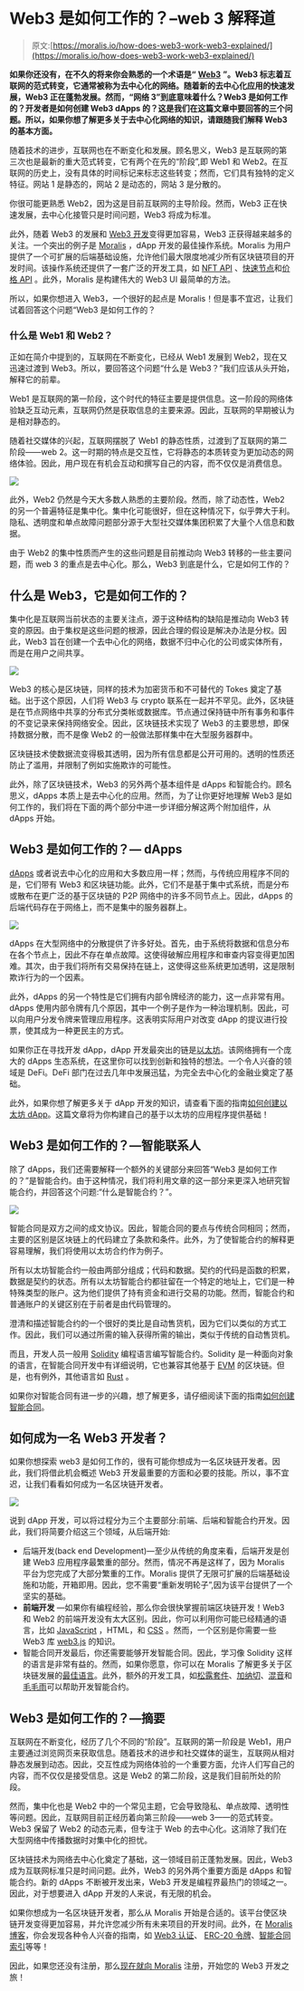 # Web3 是如何工作的？–web 3 解释道

> 原文:[https://moralis.io/how-does-web3-work-web3-explained/](https://moralis.io/how-does-web3-work-web3-explained/)

**如果你还没有，在不久的将来你会熟悉的一个术语是“** [**Web3**](https://moralis.io/the-ultimate-guide-to-web3-what-is-web3/) **”。Web3 标志着互联网的范式转变，它通常被称为去中心化的网络。随着新的去中心化应用的快速发展，Web3 正在蓬勃发展。然而，“网络 3”到底意味着什么？Web3 是如何工作的？开发者是如何创建 Web3 dApps 的？这是我们在这篇文章中要回答的三个问题。所以，如果你想了解更多关于去中心化网络的知识，请跟随我们解释 Web3 的基本方面。**

随着技术的进步，互联网也在不断变化和发展。顾名思义，Web3 是互联网的第三次也是最新的重大范式转变，它有两个在先的“阶段”,即 Web1 和 Web2。在互联网的历史上，没有具体的时间标记来标志这些转变；然而，它们具有独特的定义特征。网站 1 是静态的，网站 2 是动态的，网站 3 是分散的。

你很可能更熟悉 Web2，因为这是目前互联网的主导阶段。然而，Web3 正在快速发展，去中心化接管只是时间问题，Web3 将成为标准。

此外，随着 Web3 的发展和 [Web3 开发](https://moralis.io/how-to-build-decentralized-apps-dapps-quickly-and-easily/?utm_source=blog&utm_medium=post&utm_campaign=How%2520to%2520Build%2520a%2520Crypto%2520Wallet%2520in%25204%2520Steps)变得更加容易，Web3 正获得越来越多的关注。一个突出的例子是 [Moralis](https://moralis.io/) ，dApp 开发的最佳操作系统。Moralis 为用户提供了一个可扩展的后端基础设施，允许他们最大限度地减少所有区块链项目的开发时间。该操作系统还提供了一套广泛的开发工具，如 [NFT API](https://moralis.io/ultimate-nft-api-exploring-moralis-nft-api/) 、[快速节点](https://moralis.io/speedy-nodes/?utm_source=blog&utm_medium=post&utm_campaign=Ultimate%2520NFT%2520API%2520%25E2%2580%2593%2520Exploring%2520Moralis%25E2%2580%2599%2520NFT%2520API)和[价格 API](https://moralis.io/introducing-the-moralis-price-api/) 。此外，Moralis 是构建伟大的 Web3 UI 最简单的方法。

所以，如果你想进入 Web3，一个很好的起点是 Moralis！但是事不宜迟，让我们试着回答这个问题“Web3 是如何工作的？

### 什么是 Web1 和 Web2？

正如在简介中提到的，互联网在不断变化，已经从 Web1 发展到 Web2，现在又迅速过渡到 Web3。所以，要回答这个问题“什么是 Web3？”我们应该从头开始，解释它的前辈。

Web1 是互联网的第一阶段，这个时代的特征主要是提供信息。这一阶段的网络体验缺乏互动元素，互联网仍然是获取信息的主要来源。因此，互联网的早期被认为是相对静态的。

随着社交媒体的兴起，互联网摆脱了 Web1 的静态性质，过渡到了互联网的第二阶段——web 2。这一时期的特点是交互性，它将静态的本质转变为更加动态的网络体验。因此，用户现在有机会互动和撰写自己的内容，而不仅仅是消费信息。

![](../Images/0fd148a7003423feda5f77e1c729a545.png)

此外，Web2 仍然是今天大多数人熟悉的主要阶段。然而，除了动态性，Web2 的另一个普遍特征是集中化。集中化可能很好，但在这种情况下，似乎弊大于利。隐私、透明度和单点故障问题部分源于大型社交媒体集团积累了大量个人信息和数据。

由于 Web2 的集中性质而产生的这些问题是目前推动向 Web3 转移的一些主要问题，而 web 3 的重点是去中心化。那么，Web3 到底是什么，它是如何工作的？

## 什么是 Web3，它是如何工作的？

集中化是互联网当前状态的主要关注点，源于这种结构的缺陷是推动向 Web3 转变的原因。由于集权是这些问题的根源，因此合理的假设是解决办法是分权。因此，Web3 旨在创建一个去中心化的网络，数据不归中心化的公司或实体所有，而是在用户之间共享。

![](../Images/cd85106fc6eb164ace7f25ab09c6d7b5.png)

Web3 的核心是区块链，同样的技术为加密货币和不可替代的 Tokes 奠定了基础。出于这个原因，人们将 Web3 与 crypto 联系在一起并不罕见。此外，区块链是在节点网络中共享的分布式分类帐或数据库。节点通过保持链中所有事务和事件的不变记录来保持网络安全。因此，区块链技术实现了 Web3 的主要思想，即保持数据分散，而不是像 Web2 的一般做法那样集中在大型服务器群中。

区块链技术使数据流变得极其透明，因为所有信息都是公开可用的。透明的性质还防止了滥用，并限制了例如实施欺诈的可能性。

此外，除了区块链技术，Web3 的另外两个基本组件是 dApps 和智能合约。顾名思义，dApps 本质上是去中心化的应用。然而，为了让你更好地理解 Web3 是如何工作的，我们将在下面的两个部分中进一步详细分解这两个附加组件，从 dApps 开始。

## Web3 是如何工作的？— dApps

[dApps](https://moralis.io/decentralized-applications-explained-what-are-dapps/) 或者说去中心化的应用和大多数应用一样；然而，与传统应用程序不同的是，它们带有 Web3 和区块链功能。此外，它们不是基于集中式系统，而是分布或散布在更广泛的基于区块链的 P2P 网络中的许多不同节点上。因此，dApps 的后端代码存在于网络上，而不是集中的服务器群上。

![](../Images/58b08e055e163a4d3cb47f2f6e29e2b9.png)

dApps 在大型网络中的分散提供了许多好处。首先，由于系统将数据和信息分布在各个节点上，因此不存在单点故障。这使得破解应用程序和审查内容变得更加困难。其次，由于我们将所有交易保持在链上，这使得这些系统更加透明，这是限制欺诈行为的一个因素。

此外，dApps 的另一个特性是它们拥有内部令牌经济的能力，这一点非常有用。dApps 使用内部令牌有几个原因，其中一个例子是作为一种治理机制。因此，可以向用户分发令牌来管理应用程序。这表明实际用户对改变 dApp 的提议进行投票，使其成为一种更民主的方式。

如果你正在寻找开发 dApp，dApp 开发最突出的链是[以太坊](https://moralis.io/full-guide-what-is-ethereum/)。该网络拥有一个庞大的 dApps 生态系统，在这里你可以找到创新和独特的想法。一个令人兴奋的领域是 DeFi。DeFi 部门在过去几年中发展迅猛，为完全去中心化的金融业奠定了基础。

此外，如果你想了解更多关于 dApp 开发的知识，请查看下面的指南[如何创建以太坊 dApp](https://moralis.io/how-to-create-ethereum-dapps/)。这篇文章将为你构建自己的基于以太坊的应用程序提供基础！

## Web3 是如何工作的？—智能联系人

除了 dApps，我们还需要解释一个额外的关键部分来回答“Web3 是如何工作的？”是智能合约。由于这种情况，我们将利用文章的这一部分来更深入地研究智能合约，并回答这个问题:“什么是智能合约？”。

![](../Images/33c3b66de9422bfdfb9e9315e583dda4.png)

智能合同是双方之间的成文协议。因此，智能合同的要点与传统合同相同；然而，主要的区别是区块链上的代码建立了条款和条件。此外，为了使智能合约的解释更容易理解，我们将使用以太坊合约作为例子。

所有以太坊智能合约一般由两部分组成；代码和数据。契约的代码是函数的积累，数据是契约的状态。所有以太坊智能合约都驻留在一个特定的地址上，它们是一种特殊类型的账户。这为他们提供了持有资金和进行交易的功能。然而，智能合约和普通账户的关键区别在于前者是由代码管理的。

澄清和描述智能合约的一个很好的类比是自动售货机，因为它们以类似的方式工作。因此，我们可以通过所需的输入获得所需的输出，类似于传统的自动售货机。

而且，开发人员一般用 [Solidity](https://moralis.io/solidity-explained-what-is-solidity/) 编程语言编写智能合约。Solidity 是一种面向对象的语言，在智能合同开发中有详细说明，它也兼容其他基于 [EVM](https://moralis.io/evm-explained-what-is-ethereum-virtual-machine/) 的区块链。但是，也有例外，其他语言如 [Rust](https://www.rust-lang.org/) 。

如果你对智能合同有进一步的兴趣，想了解更多，请仔细阅读下面的指南[如何创建智能合同](https://moralis.io/how-to-create-smart-contracts/)。

## 如何成为一名 Web3 开发者？

如果你想探索 web3 是如何工作的，很有可能你想成为一名区块链开发者。因此，我们将借此机会概述 Web3 开发最重要的方面和必要的技能。所以，事不宜迟，让我们看看如何成为一名区块链开发者。

![](../Images/ad19e3afdc67fdd024157d27cf8eb771.png)

说到 dApp 开发，可以将过程分为三个主要部分:前端、后端和智能合约开发。因此，我们将简要介绍这三个领域，从后端开始:

*   后端开发(back end Development)—至少从传统的角度来看，后端开发是创建 Web3 应用程序最繁重的部分。然而，情况不再是这样了，因为 Moralis 平台为您完成了大部分繁重的工作。Moralis 提供了无限可扩展的后端基础设施和功能，开箱即用。因此，您不需要“重新发明轮子”,因为该平台提供了一个坚实的基础。
*   **前端开发** —如果你有编程经验，那么你会很快掌握前端区块链开发！Web3 和 Web2 的前端开发没有太大区别。因此，你可以利用你可能已经精通的语言，比如 [JavaScript](https://moralis.io/javascript-explained-what-is-javascript/) ，HTML，和 [CSS](https://moralis.io/cascading-style-sheets-what-is-css/) 。然而，一个区别是你需要一些 Web3 库 [web3.js](https://moralis.io/web3-and-javascript-what-is-javascript-and-web3-js/) 的知识。
*   智能合同开发最后，你还需要能够开发智能合同。因此，学习像 Solidity 这样的语言是非常有益的。然而，如果你愿意，你可以在 Moralis 了解更多关于区块链发展的[最佳语言](https://moralis.io/best-languages-for-blockchain-development-full-tutorial/)。此外，额外的开发工具，如[松露套件](https://moralis.io/truffle-explained-what-is-the-truffle-suite/)、[加纳切](https://moralis.io/ganache-explained-what-is-ganache-blockchain/)、[混音](https://remix.ethereum.org/)和[毛毛雨](https://moralis.io/drizzle-explained-what-is-drizzle/)可以帮助开发智能合约。

## Web3 是如何工作的？—摘要

互联网在不断变化，经历了几个不同的“阶段”。互联网的第一阶段是 Web1，用户主要通过浏览网页来获取信息。随着技术的进步和社交媒体的诞生，互联网从相对静态发展到动态。因此，交互性成为网络体验的一个重要方面，允许人们写自己的内容，而不仅仅是接受信息。这是 Web2 的第二阶段，这是我们目前所处的阶段。

然而，集中化也是 Web2 中的一个常见主题，它会导致隐私、单点故障、透明性等问题。因此，互联网目前正经历着向第三阶段——web 3——的范式转变。Web3 保留了 Web2 的动态元素，但专注于 Web 的去中心化。这消除了我们在大型网络中传播数据时对集中化的担忧。

区块链技术为网络去中心化奠定了基础，这一领域目前正蓬勃发展。因此，Web3 成为互联网标准只是时间问题。此外，Web3 的另外两个重要方面是 dApps 和智能合约。新的 dApps 不断被开发出来，Web3 开发是编程界最热门的领域之一。因此，对于想要进入 dApp 开发的人来说，有无限的机会。

如果你想成为一名区块链开发者，那么从 Moralis 开始是合适的。该平台使区块链开发变得更加容易，并允许您减少所有未来项目的开发时间。此外，在 [Moralis 博客](https://moralis.io/blog/)，你会发现各种令人兴奋的指南，如 [Web3 认证](https://moralis.io/web3-authentication-the-full-guide/)、 [ERC-20 令牌](https://moralis.io/erc20-exploring-the-erc-20-token-standard/)、[智能合同索引](https://moralis.io/the-graph-alternative-for-smart-contract-indexing/)等等！

因此，如果您还没有注册，那么[现在就向 Moralis](https://admin.moralis.io/register) 注册，开始您的 Web3 开发之旅！